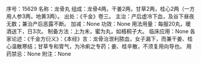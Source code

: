 序号：15629
名称：龙骨丸
组成：龙骨4两，干姜2两，甘草2两，桂心2两（一方用人参3两，地黄3两）。
出处：《千金》卷三。
主治：产后虚冷下血，及谷下昼夜无数；兼治产后恶露不断。
加减：None
功效：None
用法用量：每服20丸，暖酒送下，日3次。
制备方法：上为末，蜜为丸，如梧桐子大。
临床应用：None
各家论述：《千金方衍义》：《本经》言：龙骨治泄利脓血，女子漏下，而兼干姜、桂心温散寒结；甘草专和胃气，为冷痢之专药；姜、桂辛散，不须复用向导也。
用药禁忌：None
附注：None
